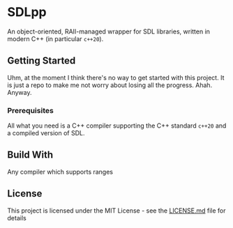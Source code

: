 # SDLpp
An object-oriented, RAII-managed wrapper for SDL libraries, written in modern C++ (in particular `c++20`).

## Getting Started
Uhm, at the moment I think there's no way to get started with this project. It is just a repo
  to make me not worry about losing all the progress. Ahah.
  Anyway.

### Prerequisites
All what you need is a C++ compiler supporting the C++ standard `c++20` and a compiled version
of SDL.

## Build With
Any compiler which supports ranges

## License
This project is licensed under the MIT License - see the [LICENSE.md](LICENSE) file for details
